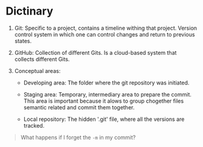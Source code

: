 # Dictinary

1. Git: Specific to a project, contains a timeline withing that project. Version control system in which one can control changes and return to previous states.

2. GitHub: Collection of different Gits. Is a cloud-based system that collects different Gits.

3. Conceptual areas:
    - Developing area: The folder where the git repository was initiated.
    
    - Staging area: Temporary, intermediary area to prepare the commit.
    This area is important because it alows to group chogether files semantic related and commit them together.

    - Local repository: The hidden '.git' file, where all the versions are tracked.

> What happens if I forget the `-m` in my commit?
